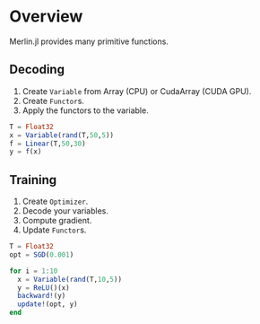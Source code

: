 # Overview
Merlin.jl provides many primitive functions.

## Decoding

1. Create `Variable` from Array (CPU) or CudaArray (CUDA GPU).
1. Create `Functor`s.
1. Apply the functors to the variable.

```julia
T = Float32
x = Variable(rand(T,50,5))
f = Linear(T,50,30)
y = f(x)
```

## Training

1. Create `Optimizer`.
1. Decode your variables.
1. Compute gradient.
1. Update `Functor`s.

```julia
T = Float32
opt = SGD(0.001)

for i = 1:10
  x = Variable(rand(T,10,5))
  y = ReLU()(x)
  backward!(y)
  update!(opt, y)
end
```
